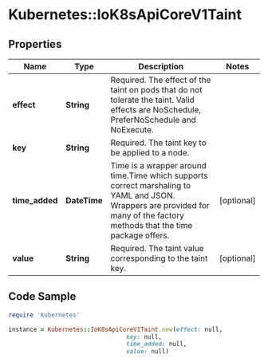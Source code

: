 # Kubernetes::IoK8sApiCoreV1Taint

## Properties

Name | Type | Description | Notes
------------ | ------------- | ------------- | -------------
**effect** | **String** | Required. The effect of the taint on pods that do not tolerate the taint. Valid effects are NoSchedule, PreferNoSchedule and NoExecute. | 
**key** | **String** | Required. The taint key to be applied to a node. | 
**time_added** | **DateTime** | Time is a wrapper around time.Time which supports correct marshaling to YAML and JSON.  Wrappers are provided for many of the factory methods that the time package offers. | [optional] 
**value** | **String** | Required. The taint value corresponding to the taint key. | [optional] 

## Code Sample

```ruby
require 'Kubernetes'

instance = Kubernetes::IoK8sApiCoreV1Taint.new(effect: null,
                                 key: null,
                                 time_added: null,
                                 value: null)
```


